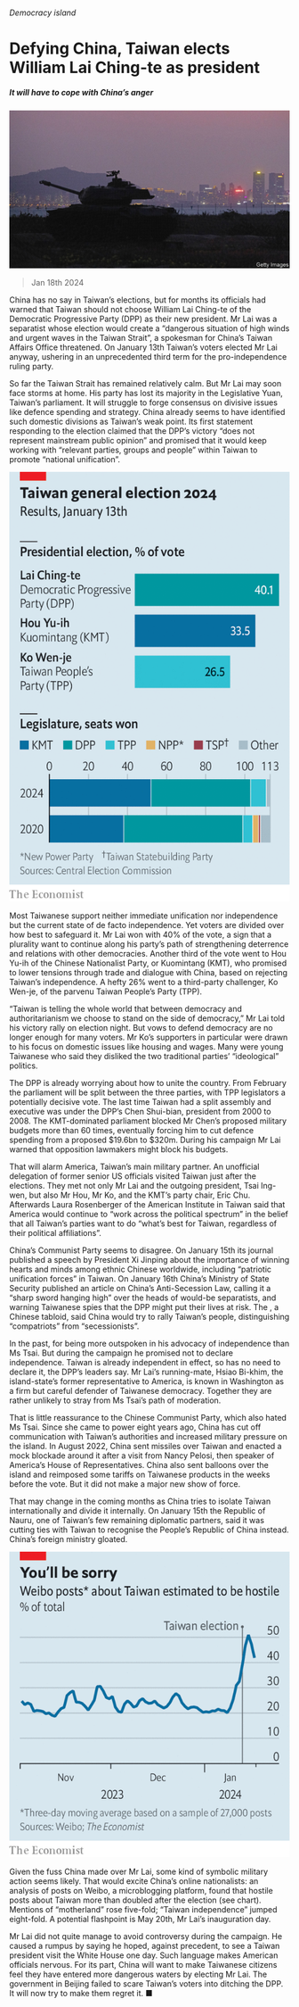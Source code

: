 ###### Democracy island

# Defying China, Taiwan elects William Lai Ching-te as president 

##### It will have to cope with China’s anger 

![image](images/20240120_ASP001.jpg) 

> Jan 18th 2024 

China has no say in Taiwan’s elections, but for months its officials had warned that Taiwan should not choose William Lai Ching-te of the Democratic Progressive Party (DPP) as their new president. Mr Lai was a separatist whose election would create a “dangerous situation of high winds and urgent waves in the Taiwan Strait”, a spokesman for China’s Taiwan Affairs Office threatened. On January 13th Taiwan’s voters elected Mr Lai anyway, ushering in an unprecedented third term for the pro-independence ruling party.

So far the Taiwan Strait has remained relatively calm. But Mr Lai may soon face storms at home. His party has lost its majority in the Legislative Yuan, Taiwan’s parliament. It will struggle to forge consensus on divisive issues like defence spending and strategy. China already seems to have identified such domestic divisions as Taiwan’s weak point. Its first statement responding to the election claimed that the DPP’s victory “does not represent mainstream public opinion” and promised that it would keep working with “relevant parties, groups and people” within Taiwan to promote “national unification”.

![image](images/20240120_ASC922.png) 


Most Taiwanese support neither immediate unification nor independence but the current state of de facto independence. Yet voters are divided over how best to safeguard it. Mr Lai won with 40% of the vote, a sign that a plurality want to continue along his party’s path of strengthening deterrence and relations with other democracies. Another third of the vote went to Hou Yu-ih of the Chinese Nationalist Party, or Kuomintang (KMT), who promised to lower tensions through trade and dialogue with China, based on rejecting Taiwan’s independence. A hefty 26% went to a third-party challenger, Ko Wen-je, of the parvenu Taiwan People’s Party (TPP).

“Taiwan is telling the whole world that between democracy and authoritarianism we choose to stand on the side of democracy,” Mr Lai told his victory rally on election night. But vows to defend democracy are no longer enough for many voters. Mr Ko’s supporters in particular were drawn to his focus on domestic issues like housing and wages. Many were young Taiwanese who said they disliked the two traditional parties’ “ideological” politics.

The DPP is already worrying about how to unite the country. From February the parliament will be split between the three parties, with TPP legislators a potentially decisive vote. The last time Taiwan had a split assembly and executive was under the DPP’s Chen Shui-bian, president from 2000 to 2008. The KMT-dominated parliament blocked Mr Chen’s proposed military budgets more than 60 times, eventually forcing him to cut defence spending from a proposed $19.6bn to $320m. During his campaign Mr Lai warned that opposition lawmakers might block his budgets.

That will alarm America, Taiwan’s main military partner. An unofficial delegation of former senior US officials visited Taiwan just after the elections. They met not only Mr Lai and the outgoing president, Tsai Ing-wen, but also Mr Hou, Mr Ko, and the KMT’s party chair, Eric Chu. Afterwards Laura Rosenberger of the American Institute in Taiwan said that America would continue to “work across the political spectrum” in the belief that all Taiwan’s parties want to do “what’s best for Taiwan, regardless of their political affiliations”.

China’s Communist Party seems to disagree. On January 15th its journal  published a speech by President Xi Jinping about the importance of winning hearts and minds among ethnic Chinese worldwide, including “patriotic unification forces” in Taiwan. On January 16th China’s Ministry of State Security published an article on China’s Anti-Secession Law, calling it a “sharp sword hanging high” over the heads of would-be separatists, and warning Taiwanese spies that the DPP might put their lives at risk. The , a Chinese tabloid, said China would try to rally Taiwan’s people, distinguishing “compatriots” from “secessionists”.

In the past, for being more outspoken in his advocacy of independence than Ms Tsai. But during the campaign he promised not to declare independence. Taiwan is already independent in effect, so has no need to declare it, the DPP’s leaders say. Mr Lai’s running-mate, Hsiao Bi-khim, the island-state’s former representative to America, is known in Washington as a firm but careful defender of Taiwanese democracy. Together they are rather unlikely to stray from Ms Tsai’s path of moderation.

That is little reassurance to the Chinese Communist Party, which also hated Ms Tsai. Since she came to power eight years ago, China has cut off communication with Taiwan’s authorities and increased military pressure on the island. In August 2022, China sent missiles over Taiwan and enacted a mock blockade around it after a visit from Nancy Pelosi, then speaker of America’s House of Representatives. China also sent balloons over the island and reimposed some tariffs on Taiwanese products in the weeks before the vote. But it did not make a major new show of force.

That may change in the coming months as China tries to isolate Taiwan internationally and divide it internally. On January 15th the Republic of Nauru, one of Taiwan’s few remaining diplomatic partners, said it was cutting ties with Taiwan to recognise the People’s Republic of China instead. China’s foreign ministry gloated.

![image](images/20240120_ASC107.png) 


Given the fuss China made over Mr Lai, some kind of symbolic military action seems likely. That would excite China’s online nationalists: an  analysis of posts on Weibo, a microblogging platform, found that hostile posts about Taiwan more than doubled after the election (see chart). Mentions of “motherland” rose five-fold; “Taiwan independence” jumped eight-fold. A potential flashpoint is May 20th, Mr Lai’s inauguration day.

Mr Lai did not quite manage to avoid controversy during the campaign. He caused a rumpus by saying he hoped, against precedent, to see a Taiwan president visit the White House one day. Such language makes American officials nervous. For its part, China will want to make Taiwanese citizens feel they have entered more dangerous waters by electing Mr Lai. The government in Beijing failed to scare Taiwan’s voters into ditching the DPP. It will now try to make them regret it. ■

